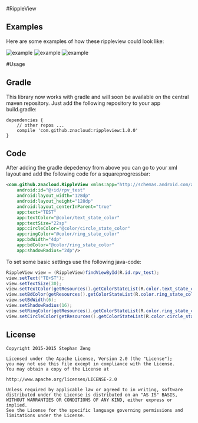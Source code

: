 #RippleView

Examples
-------

Here are some examples of how these rippleview could look like:

![example](http://a.hiphotos.baidu.com/image/w%3D310/sign=63c6e3cc8101a18bf0eb144eae2e0761/472309f7905298229a1c5c23d1ca7bcb0a46d427.jpg)
![example](http://c.hiphotos.baidu.com/image/w%3D310/sign=8f56a91d7d899e51788e3c1572a6d990/8718367adab44aed94dfc404b51c8701a08bfbb9.jpg)
![example](http://a.hiphotos.baidu.com/image/w%3D310/sign=7d0f009a26a446237ecaa363a8237246/5243fbf2b2119313a053855063380cd791238d39.jpg)

#Usage

Gradle
-------

This library now works with gradle and will soon be available on the central maven repository. Just add the following repository to your app build.gradle:

    dependencies {
        // other repos ...
        compile 'com.github.znacloud:rippleview:1.0.0'
    }

Code
-------

After adding the gradle depedency from above you can go to your xml layout and add the following code for a squareprogressbar:
```xml
<com.github.znacloud.RippleView xmlns:app="http://schemas.android.com/apk/res-auto"
    android:id="@+id/rpv_test"
    android:layout_width="128dp"
    android:layout_height="128dp"
    android:layout_centerInParent="true"
    app:text="TEST"
    app:textColor="@color/text_state_color"
    app:textSize="22sp"
    app:circleColor="@color/circle_state_color"
    app:ringColor="@color/ring_state_color"
    app:bdWidth="4dp"
    app:bdColor="@color/ring_state_color"
    app:shadowRadius="2dp"/>
```

To set some basic settings use the following java-code:
```java
RippleView view = (RippleView)findViewById(R.id.rpv_test);
view.setText("TE+ST");
view.setTextSize(30);
view.setTextColor(getResources().getColorStateList(R.color.text_state_color));
view.setBdColor(getResources().getColorStateList(R.color.ring_state_color));
view.setBdWidth(6);
view.setShadowRadius(16);
view.setRingColor(getResources().getColorStateList(R.color.ring_state_color));
view.setCircleColor(getResources().getColorStateList(R.color.circle_state_color));
```
License
-------

    Copyright 2015-2015 Stephan Zeng
    
    Licensed under the Apache License, Version 2.0 (the "License");
    you may not use this file except in compliance with the License.
    You may obtain a copy of the License at
    
    http://www.apache.org/licenses/LICENSE-2.0
    
    Unless required by applicable law or agreed to in writing, software
    distributed under the License is distributed on an "AS IS" BASIS,
    WITHOUT WARRANTIES OR CONDITIONS OF ANY KIND, either express or implied.
    See the License for the specific language governing permissions and
    limitations under the License.
    

    
    
